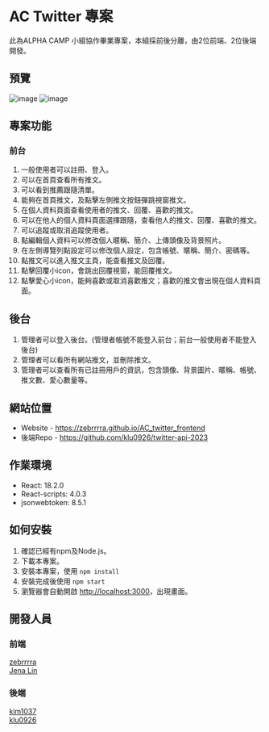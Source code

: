 # AC Twitter 專案  
此為ALPHA CAMP 小組協作畢業專案，本組採前後分離，由2位前端、2位後端開發。

## 預覽
![image](https://github.com/zebrrrra/AC_twitter_frontend/assets/123958778/c1aede27-7451-42e3-95c5-771b7732e90f)
![image](https://github.com/zebrrrra/AC_twitter_frontend/assets/123958778/0d3b4334-1786-4d2e-8325-2057915ed8dd)

## 專案功能

### 前台
1. 一般使用者可以註冊、登入。
2. 可以在首頁查看所有推文。
3. 可以看到推薦跟隨清單。
4. 能夠在首頁推文，及點擊左側推文按鈕彈跳視窗推文。
5. 在個人資料頁面查看使用者的推文、回覆、喜歡的推文。
6. 可以在他人的個人資料頁面選擇跟隨，查看他人的推文、回覆、喜歡的推文。
7. 可以追蹤或取消追蹤使用者。
8. 點編輯個人資料可以修改個人暱稱、簡介、上傳頭像及背景照片。
9. 在左側導覽列點設定可以修改個人設定，包含帳號、暱稱、簡介、密碼等。
10. 點推文可以進入推文主頁，能查看推文及回覆。
11. 點擊回覆小icon，會跳出回覆視窗，能回覆推文。
12. 點擊愛心小icon，能夠喜歡或取消喜歡推文；喜歡的推文會出現在個人資料頁面。

## 後台
1. 管理者可以登入後台。(管理者帳號不能登入前台；前台一般使用者不能登入後台)
2. 管理者可以看所有網站推文，並刪除推文。
3. 管理者可以查看所有已註冊用戶的資訊，包含頭像、背景圖片、暱稱、帳號、推文數、愛心數量等。


## 網站位置

* Website - https://zebrrrra.github.io/AC_twitter_frontend
* 後端Repo - https://github.com/klu0926/twitter-api-2023

## 作業環境

* React: 18.2.0
* React-scripts: 4.0.3
* jsonwebtoken: 8.5.1


## 如何安裝

1. 確認已經有npm及Node.js。
2. 下載本專案。
3. 安裝本專案，使用
   `npm install`
4. 安裝完成後使用
    `npm start`
6. 瀏覽器會自動開啟 [http://localhost:3000](http://localhost:3000)，出現畫面。


## 開發人員

### 前端
[zebrrrra](https://github.com/zebrrrra)<br>
[Jena Lin](https://github.com/J6127)
### 後端
[kim1037](https://github.com/kim1037)<br>
[klu0926](https://github.com/klu0926)

